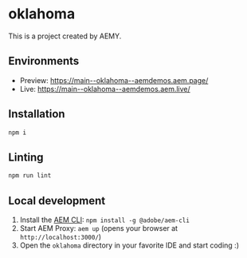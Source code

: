 # oklahoma

This is a project created by AEMY.

## Environments

- Preview: https://main--oklahoma--aemdemos.aem.page/
- Live: https://main--oklahoma--aemdemos.aem.live/

## Installation

```sh
npm i
```

## Linting

```sh
npm run lint
```

## Local development

1. Install the [AEM CLI](https://github.com/adobe/helix-cli): `npm install -g @adobe/aem-cli`
1. Start AEM Proxy: `aem up` (opens your browser at `http://localhost:3000/`)
1. Open the `oklahoma` directory in your favorite IDE and start coding :)